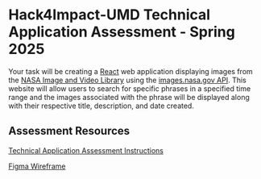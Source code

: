 # Hack4Impact-UMD Technical Application Assessment - Spring 2025

Your task will be creating a [React](https://react.dev/) web application displaying images from the [NASA Image and Video Library](https://images.nasa.gov/) using the [images.nasa.gov API](https://images.nasa.gov/docs/images.nasa.gov_api_docs.pdf). This website will allow users to search for specific phrases in a specified time range and the images associated with the phrase will be displayed along with their respective title, description, and date created.

## Assessment Resources

[Technical Application Assessment Instructions](https://docs.google.com/document/d/1E1RC0jqB4CkxlV06U_rTTCrn4aBGwHMjxdC31vxJYtk/edit?usp=sharing)

[Figma Wireframe](https://www.figma.com/design/s5sKblJEC24az9G3PT0nGb/Technical-Application-Assessment-Spring-2025?node-id=0-1&t=KxV0FvYB5DaVloGQ-1)
